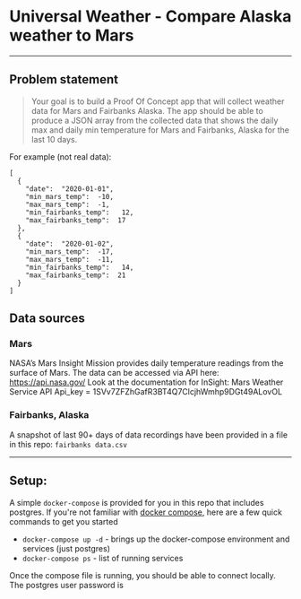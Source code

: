 # Universal Weather - Compare Alaska weather to Mars
---
## Problem statement
> Your goal is to build a Proof Of Concept app that will collect weather data for Mars and Fairbanks Alaska. The app should be able to produce a JSON array from the collected data that shows the daily max and daily min temperature for Mars and Fairbanks, Alaska for the last 10 days.

For example (not real data):
```
[
  {
    "date":  "2020-01-01",
    "min_mars_temp":  -10,
    "max_mars_temp":  -1,
    "min_fairbanks_temp":   12,
    "max_fairbanks_temp":  17
  },
  {
    "date":  "2020-01-02",
    "min_mars_temp":  -17,
    "max_mars_temp":  -11,
    "min_fairbanks_temp":   14,
    "max_fairbanks_temp":  21
  }
]
```
## Data sources
### Mars
NASA’s Mars Insight Mission provides daily temperature readings from the surface of Mars. The data can be accessed via API here:
https://api.nasa.gov/
Look at the documentation for InSight: Mars Weather Service API
Api_key = 1SVv7ZFZhGafR3BT4Q7ClcjhWmhp9DGt49ALovOL

### Fairbanks, Alaska
A snapshot of last 90+ days of data recordings have been provided in a file in this repo: `fairbanks data.csv`

---

## Setup:

A simple `docker-compose` is provided for you in this repo that includes postgres. If you're not familiar with [docker compose](https://docs.docker.com/compose/), here are a few quick commands to get you started

* `docker-compose up -d` - brings up the docker-compose environment and services (just postgres)
* `docker-compose ps` - list of running services

Once the compose file is running, you should be able to connect locally. The postgres user password is _<insert the name of this repo>_
